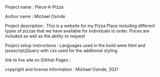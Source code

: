 Project name : Piece-A-Pizza

Author name : Michael Osinde

Project description : This is a website for my Pizza Place including different types of pizzas that we have available for individuals to order. Prices are included as well as the ability to request 

Project setup instructions : Languages used in the build were html and javascript/jQuery with css used for the additional styling.

link to live site on GitHub Pages :

copyright and license information : Michael Osinde, 2021
